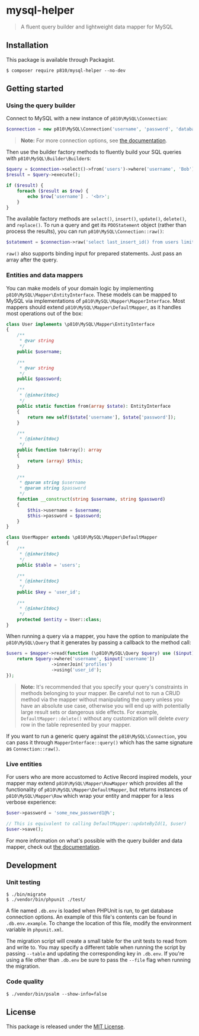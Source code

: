 # mysql-helper
> A fluent query builder and lightweight data mapper for MySQL

## Installation
This package is available through Packagist.

```
$ composer require p810/mysql-helper --no-dev
```

## Getting started
### Using the query builder
Connect to MySQL with a new instance of `p810\MySQL\Connection`:

```php
$connection = new p810\MySQL\Connection('username', 'password', 'database');
```

> **Note:** For more connection options, see [the documentation](#).

Then use the builder factory methods to fluently build your SQL queries with `p810\MySQL\Builder\Builder`s:

```php
$query = $connection->select()->from('users')->where('username', 'Bob');
$result = $query->execute();

if ($result) {
    foreach ($result as $row) {
        echo $row['username'] . '<br>';
    }
}
```

The available factory methods are `select()`, `insert()`, `update()`, `delete()`, and `replace()`. To run a query and get its `PDOStatement` object (rather than process the results), you can run `p810\MySQL\Connection::raw()`:

```php
$statement = $connection->raw('select last_insert_id() from users limit 1');
```

`raw()` also supports binding input for prepared statements. Just pass an array after the query.

### Entities and data mappers
You can make models of your domain logic by implementing `p810\MySQL\Mapper\EntityInterface`. These models can be mapped to MySQL via implementations of `p810\MySQL\Mapper\MapperInterface`. Most mappers should extend `p810\MySQL\Mapper\DefaultMapper`, as it handles most operations out of the box:

```php
class User implements \p810\MySQL\Mapper\EntityInterface
{
    /**
     * @var string
     */
    public $username;

    /**
     * @var string
     */
    public $password;

    /**
     * {@inheritdoc}
     */
    public static function from(array $state): EntityInterface
    {
        return new self($state['username'], $state['password']);
    }

    /**
     * {@inheritdoc}
     */
    public function toArray(): array
    {
        return (array) $this;
    }

    /**
     * @param string $username
     * @param string $password
     */
    function __construct(string $username, string $password)
    {
        $this->username = $username;
        $this->password = $password;
    }
}
```

```php
class UserMapper extends \p810\MySQL\Mapper\DefaultMapper
{
    /**
     * {@inheritdoc}
     */
    public $table = 'users';

    /**
     * {@inheritdoc}
     */
    public $key = 'user_id';

    /**
     * {@inheritdoc}
     */
    protected $entity = User::class;
}
```

When running a query via a mapper, you have the option to manipulate the `p810\MySQL\Query` that it generates by passing a callback to the method call:

```php
$users = $mapper->read(function (\p810\MySQL\Query $query) use ($input) {
    return $query->where('username', $input['username'])
                 ->innerJoin('profiles')
                 ->using('user_id');
});
```

> **Note:** It's recommended that you specify your query's constraints in methods belonging to your mapper. Be careful not to run a CRUD method via the mapper without manipulating the query unless you have an absolute use case, otherwise you will end up with potentially large result sets or dangerous side effects. For example, `DefaultMapper::delete()` without any customization will delete *every* row in the table represented by your mapper.

If you want to run a generic query against the `p810\MySQL\Connection`, you can pass it through `MapperInterface::query()` which has the same signature as `Connection::raw()`.

### Live entities
For users who are more accustomed to Active Record inspired models, your mapper may extend `p810\MySQL\Mapper\RowMapper` which provides all the functionality of `p810\MySQL\Mapper\DefaultMapper`, but returns instances of `p810\MySQL\Mapper\Row` which wrap your entity and mapper for a less verbose experience:

```php
$user->password = 'some_new_password1@%';

// This is equivalent to calling DefaultMapper::updateById(1, $user)
$user->save();
```

For more information on what's possible with the query builder and data mapper, check out [the documentation](#).

## Development
### Unit testing
```
$ ./bin/migrate
$ ./vendor/bin/phpunit ./test/
```

A file named `.db.env` is loaded when PHPUnit is run, to get database connection options. An example of this file's contents can be found in `.db.env.example`. To change the location of this file, modify the environment variable in `phpunit.xml`.

The migration script will create a small table for the unit tests to read from and write to. You may specify a different table when running the script by passing `--table` and updating the corresponding key in `.db.env`. If you're using a file other than `.db.env` be sure to pass the `--file` flag when running the migration.

### Code quality
```
$ ./vendor/bin/psalm --show-info=false
```

## License
This package is released under the [MIT License](https://github.com/p810/mysql-helper/blob/master/LICENSE).
